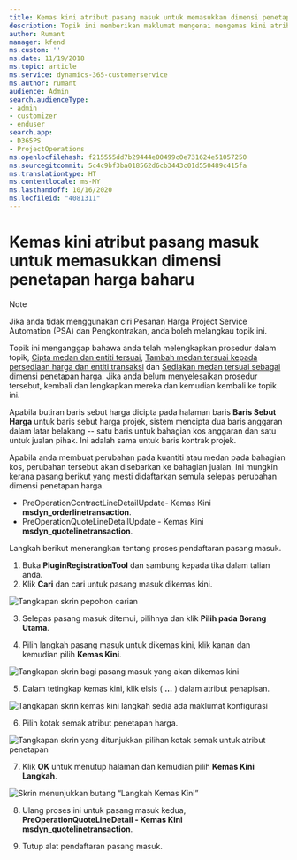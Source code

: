```yaml
---
title: Kemas kini atribut pasang masuk untuk memasukkan dimensi penetapan harga baharu
description: Topik ini memberikan maklumat mengenai mengemas kini atribut pasang masuk untuk dimensi penetapan.
author: Rumant
manager: kfend
ms.custom: ''
ms.date: 11/19/2018
ms.topic: article
ms.service: dynamics-365-customerservice
ms.author: rumant
audience: Admin
search.audienceType:
- admin
- customizer
- enduser
search.app:
- D365PS
- ProjectOperations
ms.openlocfilehash: f215555dd7b29444e00499c0e731624e51057250
ms.sourcegitcommit: 5c4c9bf3ba018562d6cb3443c01d550489c415fa
ms.translationtype: HT
ms.contentlocale: ms-MY
ms.lasthandoff: 10/16/2020
ms.locfileid: "4081311"
---
```

# <a name="update-plug-in-attributes-to-include-new-pricing-dimensions"></a>Kemas kini atribut pasang masuk untuk memasukkan dimensi penetapan harga baharu

> [!NOTE]
> Jika anda tidak menggunakan ciri Pesanan Harga Project Service Automation (PSA) dan Pengkontrakan, anda boleh melangkau topik ini.

Topik ini menganggap bahawa anda telah melengkapkan prosedur dalam topik, [Cipta medan dan entiti tersuai](create-custom-fields-entities.md), [Tambah medan tersuai kepada persediaan harga dan entiti transaksi](field-references.md) dan [Sediakan medan tersuai sebagai dimensi penetapan harga](set-up-pricing-dimensions.md). Jika anda belum menyelesaikan prosedur tersebut, kembali dan lengkapkan mereka dan kemudian kembali ke topik ini.

Apabila butiran baris sebut harga dicipta pada halaman baris **Baris Sebut Harga** untuk baris sebut harga projek, sistem mencipta dua baris anggaran dalam latar belakang -- satu baris untuk bahagian kos anggaran dan satu untuk jualan pihak. Ini adalah sama untuk baris kontrak projek.

Apabila anda membuat perubahan pada kuantiti atau medan pada bahagian kos, perubahan tersebut akan disebarkan ke bahagian jualan. Ini mungkin kerana pasang berikut yang mesti didaftarkan semula selepas perubahan dimensi penetapan harga.

- PreOperationContractLineDetailUpdate- Kemas Kini **msdyn_orderlinetransaction**.
- PreOperationQuoteLineDetailUpdate - Kemas Kini **msdyn_quotelinetransaction**.

Langkah berikut menerangkan tentang proses pendaftaran pasang masuk.

1. Buka **PluginRegistrationTool** dan sambung kepada tika dalam talian anda.
2. Klik **Cari** dan cari untuk pasang masuk dikemas kini.

 ![Tangkapan skrin pepohon carian](media/PRT-1.png)

3. Selepas pasang masuk ditemui, pilihnya dan klik **Pilih pada Borang Utama**.

4. Pilih langkah pasang masuk untuk dikemas kini, klik kanan dan kemudian pilih **Kemas Kini**.

 ![Tangkapan skrin bagi pasang masuk yang akan dikemas kini](media/PRT-2.png)
 
5. Dalam tetingkap kemas kini, klik elsis ( **...** ) dalam atribut penapisan.

 ![Tangkapan skrin kemas kini langkah sedia ada maklumat konfigurasi](media/PRT-3.png)
 
6. Pilih kotak semak atribut penetapan harga.

 ![Tangkapan skrin yang ditunjukkan pilihan kotak semak untuk atribut penetapan](media/PRT-4.png)

7. Klik **OK** untuk menutup halaman dan kemudian pilih **Kemas Kini Langkah**.

 ![Skrin menunjukkan butang “Langkah Kemas Kini”](media/PRT-5.png)
 
8. Ulang proses ini untuk pasang masuk kedua, **PreOperationQuoteLineDetail - Kemas Kini msdyn_quotelinetransaction**.

9. Tutup alat pendaftaran pasang masuk.

